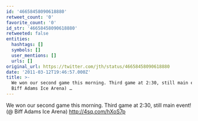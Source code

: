 ```yaml
---
id: '46658458090618880'
retweet_count: '0'
favorite_count: '0'
id_str: '46658458090618880'
retweeted: false
entities:
  hashtags: []
  symbols: []
  user_mentions: []
  urls: []
original_url: https://twitter.com/jth/status/46658458090618880
date: '2011-03-12T19:46:57.000Z'
title: >-
  We won our second game this morning. Third game at 2:30, still main event! (@
  Biff Adams Ice Arena) …
---
```


We won our second game this morning. Third game at 2:30, still main event! (@ Biff Adams Ice Arena) http://4sq.com/hXoS7p